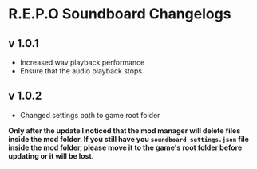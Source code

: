 # R.E.P.O Soundboard Changelogs

## v 1.0.1
- Increased wav playback performance
- Ensure that the audio playback stops

## v 1.0.2
- Changed settings path to game root folder

**Only after the update I noticed that the mod manager will delete files inside the mod folder. 
If you still have you `soundboard_settings.json` file inside the mod folder, please move it to the game's root folder before updating or it will be lost.**